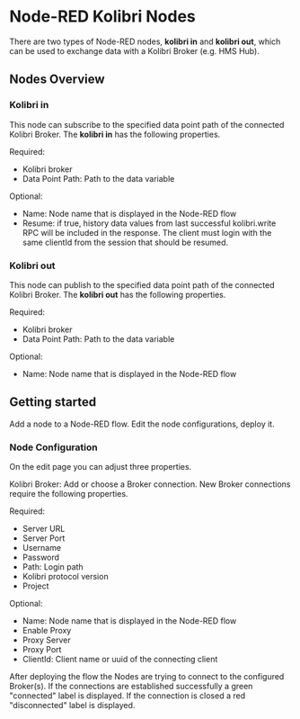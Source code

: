 # Node-RED Kolibri Nodes

There are two types of Node-RED nodes, __kolibri in__ and __kolibri out__, which can be used to exchange data with a Kolibri Broker (e.g. HMS Hub).

## Nodes Overview

### Kolibri in

This node can subscribe to the specified data point path of the connected Kolibri Broker.
The __kolibri in__ has the following properties.

Required:

- Kolibri broker
- Data Point Path: Path to the data variable

Optional:

- Name: Node name that is displayed in the Node-RED flow
- Resume: if true, history data values from last successful kolibri.write RPC will be
          included in the response. The client must login with the same clientId from the
          session that should be resumed.

### Kolibri out

This node can publish to the specified data point path of the connected Kolibri Broker.
The __kolibri out__ has the following properties.

Required:

- Kolibri broker
- Data Point Path: Path to the data variable

Optional:

- Name: Node name that is displayed in the Node-RED flow

## Getting started

Add a node to a Node-RED flow. Edit the node configurations, deploy it.

### Node Configuration

On the edit page you can adjust three properties.

Kolibri Broker: Add or choose a Broker connection. New Broker connections require the following properties.

Required:

- Server URL
- Server Port
- Username
- Password
- Path: Login path
- Kolibri protocol version
- Project

Optional:

- Name: Node name that is displayed in the Node-RED flow
- Enable Proxy
- Proxy Server
- Proxy Port
- ClientId: Client name or uuid of the connecting client

After deploying the flow the Nodes are trying to connect to the configured Broker(s). If the connections are established successfully a green "connected" label is displayed. If the connection is closed a red "disconnected" label is displayed.
